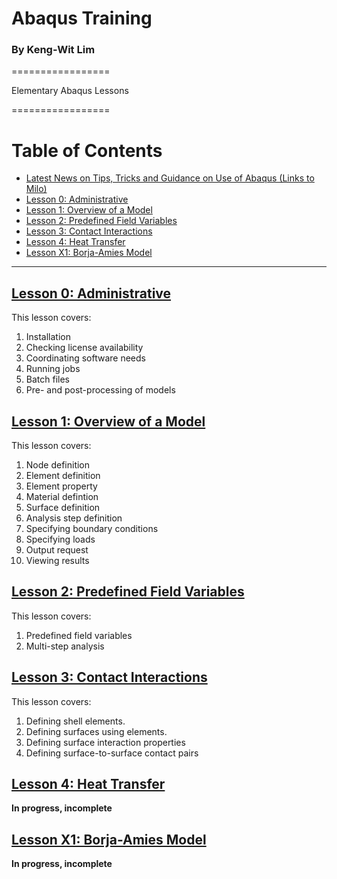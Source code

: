 # Abaqus Training
### By Keng-Wit Lim

=================

Elementary Abaqus Lessons 

=================



Table of Contents
=================

  * [Latest News on Tips, Tricks and Guidance on Use of Abaqus (Links to Milo)](LatestNews#Latest-News)  
  * [Lesson 0: Administrative](#lesson-0-administrative)  
  * [Lesson 1: Overview of a Model](#lesson-1-overview-of-a-model)  
  * [Lesson 2: Predefined Field Variables](#lesson-2-predefined-field-variables)  
  * [Lesson 3: Contact Interactions](#lesson-3-contact-interactions)  
  * [Lesson 4: Heat Transfer](#lesson-4-heat-transfer)  
  * [Lesson X1: Borja-Amies Model](#lesson-X1-borja-amies)    
---

## [Lesson 0: Administrative](000_Lesson#lesson-0-administrative)
This lesson covers:

 1. Installation
 2. Checking license availability
 3. Coordinating software needs
 4. Running jobs
 5. Batch files
 6. Pre- and post-processing of models

## [Lesson 1: Overview of a Model](001_Lesson#lesson-1-overview-of-a-model)

This lesson covers:

 1. Node definition
 2. Element definition
 3. Element property
 4. Material defintion
 6. Surface definition
 7. Analysis step definition
 8. Specifying boundary conditions
 9. Specifying loads
 10. Output request
 11. Viewing results
 
## [Lesson 2: Predefined Field Variables](002_Lesson#lesson-2-predefined-field-variables)

This lesson covers:

 1. Predefined field variables
 2. Multi-step analysis 
 
## [Lesson 3: Contact Interactions](003_Lesson#lesson-3-contact-interactions)

This lesson covers:

 1. Defining shell elements.
 2. Defining surfaces using elements.
 3. Defining surface interaction properties
 4. Defining surface-to-surface contact pairs

## [Lesson 4: Heat Transfer](004_Lesson#lesson-4-heat-transfer)

**In progress, incomplete**
 
## [Lesson X1: Borja-Amies Model](X001_Lesson#lesson-X1-borja-amies)

**In progress, incomplete**